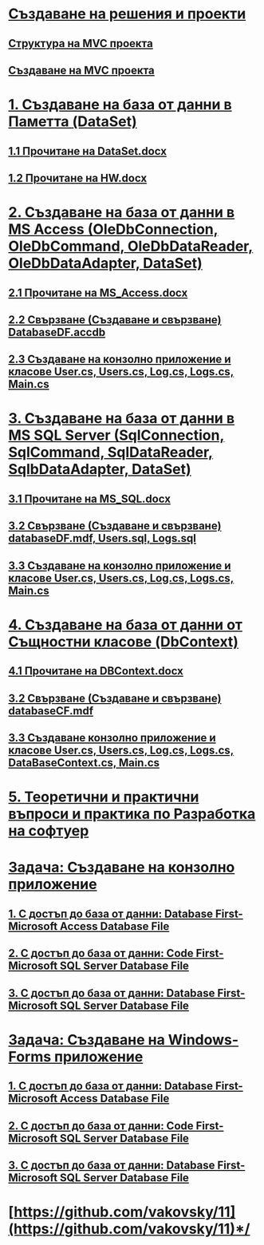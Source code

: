 # [Създаване на решения и проекти](https://github.com/vakovsky/11/tree/main/mvc)
## [Структура на MVC проекта](https://github.com/vakovsky/11/blob/main/mvc/Solution.png)
## [Създаване на MVC проекта](https://github.com/vakovsky/11/blob/main/mvc/projects.pdf)
# [1. Създаване на база от данни в Паметта (DataSet)](https://github.com/vakovsky/11/tree/main/memory)
## [1.1 Прочитане на DataSet.docx](https://github.com/vakovsky/11/tree/main/memory)
## [1.2 Прочитане на HW.docx](https://github.com/vakovsky/11/tree/main/memory)
# [2. Създаване на база от данни в MS Access (OleDbConnection, OleDbCommand, OleDbDataReader, OleDbDataAdapter, DataSet)](https://github.com/vakovsky/11/tree/main/access)
## [2.1 Прочитане на MS_Access.docx](https://github.com/vakovsky/11/tree/main/access)
## [2.2 Свързване (Създаване и свързване) DatabaseDF.accdb](https://github.com/vakovsky/11/tree/main/access)
## [2.3 Създаване на конзолно приложение и класове User.cs, Users.cs, Log.cs, Logs.cs, Main.cs](https://github.com/vakovsky/11/tree/main/access)
# [3. Създаване на база от данни в MS SQL Server (SqlConnection, SqlCommand, SqlDataReader, SqlbDataAdapter, DataSet)](https://github.com/vakovsky/11/tree/main/mssql)
## [3.1 Прочитане на MS_SQL.docx](https://github.com/vakovsky/11/tree/main/mssql)
## [3.2 Свързване (Създаване и свързване) databaseDF.mdf, Users.sql, Logs.sql ](https://github.com/vakovsky/11/tree/main/mssql)
## [3.3 Създаване на конзолно приложение и класове User.cs, Users.cs, Log.cs, Logs.cs, Main.cs](https://github.com/vakovsky/11/tree/main/mssql)
# [4. Създаване на база от данни от Същностни класове (DbContext)](https://github.com/vakovsky/11/tree/main/dbcontext)
## [4.1 Прочитане на DBContext.docx](https://github.com/vakovsky/11/tree/main/dbcontext)
## [3.2 Свързване (Създаване и свързване) databaseCF.mdf](https://github.com/vakovsky/11/tree/main/dbcontext)
## [3.3 Създаване конзолно приложение и класове User.cs, Users.cs, Log.cs, Logs.cs, DataBaseContext.cs, Main.cs](https://github.com/vakovsky/11/tree/main/dbcontext)
# [5. Теоретични и практични въпроси и практика по Разработка на софтуер](https://github.com/vakovsky/11/blob/main/%D0%A0%D0%B0%D0%B7%D1%80%D0%B0%D0%B1%D0%BE%D1%82%D0%BA%D0%B0%20%D0%BD%D0%B0%20%D1%81%D0%BE%D1%84%D1%82%D1%83%D0%B5%D1%80.doc)
# [Задача: Създаване на конзолно приложение](https://github.com/vakovsky/11/tree/main/)
## [1. С достъп до база от данни: Database First- Microsoft Access Database File](https://github.com/vakovsky/11/tree/main/access)
## [2. С достъп до база от данни: Code First- Microsoft SQL Server Database File](https://github.com/vakovsky/11/tree/main/dbcontext)
## [3. С достъп до база от данни: Database First- Microsoft SQL Server Database File](https://github.com/vakovsky/11/tree/main/mssql)
# [Задача: Създаване на Windows-Forms приложение](https://github.com/vakovsky/11/tree/main/)
## [1. С достъп до база от данни: Database First- Microsoft Access Database File](https://github.com/vakovsky/11/tree/main/access)
## [2. С достъп до база от данни: Code First- Microsoft SQL Server Database File](https://github.com/vakovsky/11/tree/main/dbcontext)
## [3. С достъп до база от данни: Database First- Microsoft SQL Server Database File](https://github.com/vakovsky/11/tree/main/mssql)
# [https://github.com/vakovsky/11](https://github.com/vakovsky/11)*/
